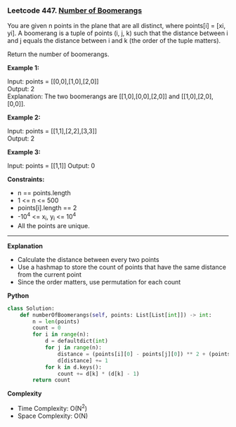 ### Leetcode 447. [Number of Boomerangs](https://leetcode.com/problems/number-of-boomerangs/)
You are given n points in the plane that are all distinct, where points[i] = [xi, yi]. A boomerang is a tuple of points (i, j, k) such that the distance between i and j equals the distance between i and k (the order of the tuple matters).

Return the number of boomerangs.


**Example 1:**

Input: points = [[0,0],[1,0],[2,0]]\
Output: 2\
Explanation: The two boomerangs are [[1,0],[0,0],[2,0]] and [[1,0],[2,0],[0,0]].

**Example 2:**

Input: points = [[1,1],[2,2],[3,3]]\
Output: 2

**Example 3:**

Input: points = [[1,1]]
Output: 0

**Constraints:**

- n == points.length
- 1 <= n <= 500
- points[i].length == 2
- -10<sup>4</sup> <= x<sub>i</sub>, y<sub>i</sub> <= 10<sup>4</sup>
- All the points are unique.

******************************
**Explanation**
- Calculate the distance between every two points
- Use a hashmap to store the count of points that have the same distance from the current point
- Since the order matters, use permutation for each count

**Python**

```python
class Solution:
    def numberOfBoomerangs(self, points: List[List[int]]) -> int:
        n = len(points)
        count = 0
        for i in range(n):
            d = defaultdict(int)
            for j in range(n):
                distance = (points[i][0] - points[j][0]) ** 2 + (points[i][1] - points[j][1]) ** 2
                d[distance] += 1
            for k in d.keys():
                count += d[k] * (d[k] - 1)
        return count
```

**Complexity**

- Time Complexity: O(N<sup>2</sup>)
- Space Complexity: O(N)
